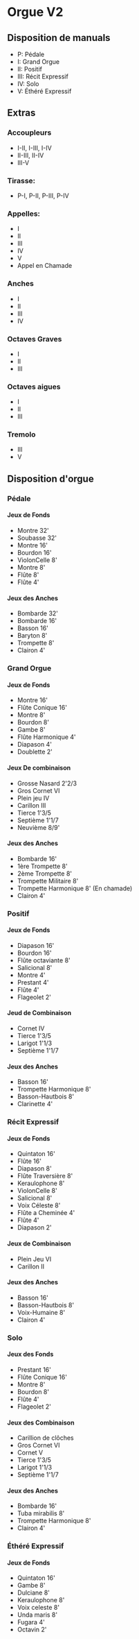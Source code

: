 # Orgue V2

## Disposition de manuals

* P:   Pédale
* I:   Grand Orgue
* II:  Positif
* III: Récit Expressif
* IV:  Solo
* V:   Éthéré Expressif

## Extras

### Accoupleurs

* I-II, I-III, I-IV
* II-III, II-IV
* III-V

### Tirasse:

* P-I, P-II, P-III, P-IV

### Appelles:

* I
* II
* III
* IV
* V
* Appel en Chamade

### Anches

* I
* II
* III
* IV

### Octaves Graves

* I
* II
* III

### Octaves aigues

* I
* II
* III

### Tremolo

* III
* V

## Disposition d'orgue

### Pédale

#### Jeux de Fonds
* Montre 32'
* Soubasse 32'
* Montre 16'
* Bourdon 16'
* ViolonCelle 8' 
* Montre 8'
* Flûte 8'
* Flûte 4'

#### Jeux des Anches
* Bombarde 32'
* Bombarde 16'
* Basson 16'
* Baryton 8'
* Trompette 8'
* Clairon 4'

### Grand Orgue

#### Jeux de Fonds
* Montre 16'
* Flûte Conique 16'
* Montre 8'
* Bourdon 8'
* Gambe 8'
* Flûte Harmonique 4'
* Diapason 4'
* Doublette 2'

#### Jeux De combinaison 
* Grosse Nasard 2'2/3
* Gros Cornet VI
* Plein jeu IV
* Carillon III
* Tierce 1'3/5
* Septième 1'1/7
* Neuvième 8/9'

#### Jeux des Anches
* Bombarde 16'
* 1ère Trompette 8'
* 2ème Trompette 8'
* Trompette Militaire 8' 
* Trompette Harmonique 8' (En chamade)
* Clairon 4'


### Positif

#### Jeux de Fonds
* Diapason 16'
* Bourdon 16'
* Flûte octaviante 8'
* Salicional 8'
* Montre 4'
* Prestant 4'
* Flûte 4'
* Flageolet 2'

#### Jeud de Combinaison 
* Cornet IV
* Tierce 1'3/5 
* Larigot 1'1/3
* Septième 1'1/7

#### Jeux des Anches
* Basson 16'
* Trompette Harmonique 8'
* Basson-Hautbois 8'
* Clarinette 4'

### Récit Expressif

#### Jeux de Fonds
* Quintaton 16'
* Flûte 16'
* Diapason 8'
* Flûte Traversière 8'
* Keraulophone 8'
* ViolonCelle 8'
* Salicional 8'
* Voix Céleste 8'
* Flûte a Cheminée 4'
* Flûte 4'
* Diapason 2'

#### Jeux de Combinaison
* Plein Jeu VI
* Carillon II

#### Jeux des Anches
* Basson 16'
* Basson-Hautbois 8'
* Voix-Humaine 8'
* Clairon 4'

### Solo

#### Jeux des Fonds
* Prestant 16'
* Flûte Conique 16'
* Montre 8'
* Bourdon 8'
* Flûte 4'
* Flageolet 2'


#### Jeux des Combinaison
* Carillion de clôches
* Gros Cornet VI
* Cornet V
* Tierce 1'3/5
* Larigot 1'1/3
* Septième 1'1/7


#### Jeux des Anches
* Bombarde 16'
* Tuba mirabilis 8'
* Trompette Harmonique 8'
* Clairon 4'

### Éthéré Expressif

#### Jeux de Fonds
* Quintaton 16' 
* Gambe 8'
* Dulciane 8'
* Keraulophone 8'
* Voix celeste 8'
* Unda maris 8'
* Fugara 4'
* Octavin 2'
